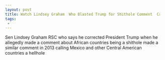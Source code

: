 ```yaml
---
layout: post
title: Watch Lindsey Graham  Who Blasted Trump for Shithole Comment  Called Mexico a Hellhole in 2013
tags:
 -
---
```

Sen Lindsey Graham RSC  who says he corrected President Trump when he allegedly made a comment about African countries being a shithole  made a similar comment in 2013 calling Mexico and other Central American countries a hellhole
